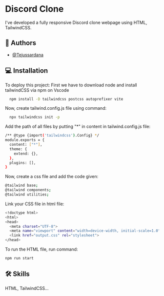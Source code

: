 
# Discord Clone

I've developed a fully responsive Discord clone webpage using HTML, TailwindCSS.


## 🤵 Authors

- [@Tejussardana](https://www.github.com/Tejussardana)


## 💻 Installation

To deploy this project: 
    First we have to download node and install tailwindCSS via npm on Vscode

```bash
  npm install -D tailwindcss postcss autoprefixer vite
```
Now, create tailwind.config.js file using command:
```bash
  npx tailwindcss init -p
```
Add the path of all files by putting "*" in content in tailwind.config.js file:
```bash
/** @type {import('tailwindcss').Config} */
module.exports = {
  content: ["*"],
  theme: {
    extend: {},
  },
  plugins: [],
}
```
Now, create a css file and add the code given:
```bash
@tailwind base;
@tailwind components;
@tailwind utilities;
```
Link your CSS file in html file:
```bash
<!doctype html>
<html>
<head>
  <meta charset="UTF-8">
  <meta name="viewport" content="width=device-width, initial-scale=1.0">
  <link href="output.css" rel="stylesheet">
</head>
```
To run the HTML file, run command:
```bash
npm run start
```


## 🛠 Skills
HTML, TailwindCSS...



